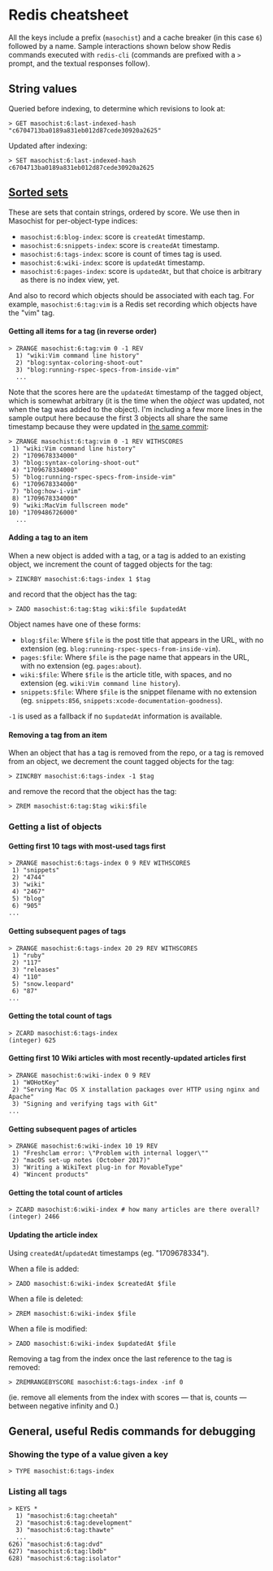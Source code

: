 # Redis cheatsheet

All the keys include a prefix (`masochist`) and a cache breaker (in this case `6`) followed by a name. Sample interactions shown below show Redis commands executed with `redis-cli` (commands are prefixed with a `>` prompt, and the textual responses follow).

## String values

Queried before indexing, to determine which revisions to look at:

```
> GET masochist:6:last-indexed-hash
"c6704713ba0189a831eb012d87cede30920a2625"
```

Updated after indexing:

```
> SET masochist:6:last-indexed-hash c6704713ba0189a831eb012d87cede30920a2625
```

## [Sorted sets](https://redis.io/docs/data-types/sorted-sets/)

These are sets that contain strings, ordered by score. We use then in Masochist for per-object-type indices:

- `masochist:6:blog-index`: score is `createdAt` timestamp.
- `masochist:6:snippets-index`: score is `createdAt` timestamp.
- `masochist:6:tags-index`: score is count of times tag is used.
- `masochist:6:wiki-index`: score is `updatedAt` timestamp.
- `masochist:6:pages-index`: score is `updatedAt`, but that choice is arbitrary as there is no index view, yet.

And also to record which objects should be associated with each tag. For example, `masochist:6:tag:vim` is a Redis set recording which objects have the "vim" tag.

#### Getting all items for a tag (in reverse order)

```
> ZRANGE masochist:6:tag:vim 0 -1 REV
  1) "wiki:Vim command line history"
  2) "blog:syntax-coloring-shoot-out"
  3) "blog:running-rspec-specs-from-inside-vim"
  ...
```

Note that the scores here are the `updatedAt` timestamp of the tagged object, which is somewhat arbitrary (it is the time when the _object_ was updated, not when the tag was added to the object). I'm including a few more lines in the sample output here because the first 3 objects all share the same timestamp because they were updated in [the same commit](https://github.com/wincent/masochist/commit/af775814ef1578047e828b1881099f84a6bfabd8):

```
> ZRANGE masochist:6:tag:vim 0 -1 REV WITHSCORES
 1) "wiki:Vim command line history"
 2) "1709678334000"
 3) "blog:syntax-coloring-shoot-out"
 4) "1709678334000"
 5) "blog:running-rspec-specs-from-inside-vim"
 6) "1709678334000"
 7) "blog:how-i-vim"
 8) "1709678334000"
 9) "wiki:MacVim fullscreen mode"
10) "1709486726000"
  ...
```

#### Adding a tag to an item

When a new object is added with a tag, or a tag is added to an existing object, we increment the count of tagged objects for the tag:

```
> ZINCRBY masochist:6:tags-index 1 $tag
```

and record that the object has the tag:

```
> ZADD masochist:6:tag:$tag wiki:$file $updatedAt
```

Object names have one of these forms:

- `blog:$file`: Where `$file` is the post title that appears in the URL, with no extension (eg. `blog:running-rspec-specs-from-inside-vim`).
- `pages:$file`: Where `$file` is the page name that appears in the URL, with no extension (eg. `pages:about`).
- `wiki:$file`: Where `$file` is the article title, with spaces, and no extension (eg. `wiki:Vim command line history`).
- `snippets:$file`: Where `$file` is the snippet filename with no extension (eg. `snippets:856`, `snippets:xcode-documentation-goodness`).

`-1` is used as a fallback if no `$updatedAt` information is available.

#### Removing a tag from an item

When an object that has a tag is removed from the repo, or a tag is removed from an object, we decrement the count tagged objects for the tag:

```
> ZINCRBY masochist:6:tags-index -1 $tag
```

and remove the record that the object has the tag:

```
> ZREM masochist:6:tag:$tag wiki:$file
```

### Getting a list of objects

#### Getting first 10 tags with most-used tags first

```
> ZRANGE masochist:6:tags-index 0 9 REV WITHSCORES
 1) "snippets"
 2) "4744"
 3) "wiki"
 4) "2467"
 5) "blog"
 6) "905"
...
```

#### Getting subsequent pages of tags

```
> ZRANGE masochist:6:tags-index 20 29 REV WITHSCORES
 1) "ruby"
 2) "117"
 3) "releases"
 4) "110"
 5) "snow.leopard"
 6) "87"
...
```

#### Getting the total count of tags

```
> ZCARD masochist:6:tags-index
(integer) 625
```

#### Getting first 10 Wiki articles with most recently-updated articles first

```
> ZRANGE masochist:6:wiki-index 0 9 REV
 1) "WOHotKey"
 2) "Serving Mac OS X installation packages over HTTP using nginx and Apache"
 3) "Signing and verifying tags with Git"
...
```

#### Getting subsequent pages of articles

```
> ZRANGE masochist:6:wiki-index 10 19 REV
 1) "Freshclam error: \"Problem with internal logger\""
 2) "macOS set-up notes (October 2017)"
 3) "Writing a WikiText plug-in for MovableType"
 4) "Wincent products"
```

#### Getting the total count of articles

```
> ZCARD masochist:6:wiki-index # how many articles are there overall?
(integer) 2466
```

#### Updating the article index

Using `createdAt`/`updatedAt` timestamps (eg. "1709678334").

When a file is added:

```
> ZADD masochist:6:wiki-index $createdAt $file
```

When a file is deleted:

```
> ZREM masochist:6:wiki-index $file
```

When a file is modified:

```
> ZADD masochist:6:wiki-index $updatedAt $file
```

Removing a tag from the index once the last reference to the tag is removed:

```
> ZREMRANGEBYSCORE masochist:6:tags-index -inf 0
```

(ie. remove all elements from the index with scores — that is, counts — between negative infinity and 0.)

## General, useful Redis commands for debugging

### Showing the type of a value given a key

```
> TYPE masochist:6:tags-index
```

### Listing all tags

```
> KEYS *
  1) "masochist:6:tag:cheetah"
  2) "masochist:6:tag:development"
  3) "masochist:6:tag:thawte"
  ...
626) "masochist:6:tag:dvd"
627) "masochist:6:tag:lbdb"
628) "masochist:6:tag:isolator"
```
